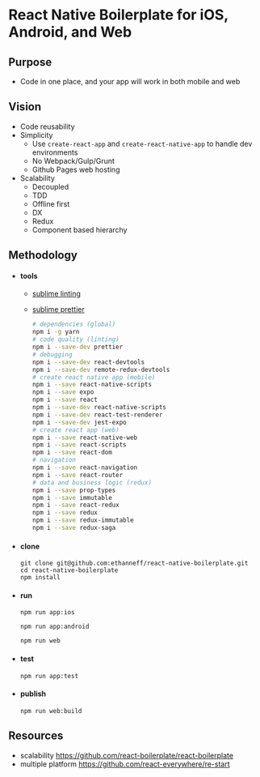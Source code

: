 # React Native Boilerplate for iOS, Android, and Web

## Purpose

  - Code in one place, and your app will work in both mobile and web

## Vision

  - Code reusability
  - Simplicity
    - Use `create-react-app` and `create-react-native-app` to handle dev environments
    - No Webpack/Gulp/Grunt
    - Github Pages web hosting
  - Scalability
    - Decoupled
    - TDD
    - Offline first
    - DX
    - Redux
    - Component based hierarchy

## Methodology

- #### tools

  - [sublime linting](https://medium.com/pvtl/linting-for-react-native-bdbb586ff694)
  - [sublime prettier](https://packagecontrol.io/packages/JsPrettier)

    ```sh
    # dependencies (global)
    npm i -g yarn
    # code quality (linting)
    npm i --save-dev prettier
    # debugging
    npm i --save-dev react-devtools
    npm i --save-dev remote-redux-devtools
    # create react native app (mobile)
    npm i --save react-native-scripts
    npm i --save expo
    npm i --save react
    npm i --save-dev react-native-scripts
    npm i --save-dev react-test-renderer
    npm i --save-dev jest-expo
    # create react app (web)
    npm i --save react-native-web
    npm i --save react-scripts
    npm i --save react-dom
    # navigation
    npm i --save react-navigation
    npm i --save react-router
    # data and business logic (redux)
    npm i --save prop-types
    npm i --save immutable
    npm i --save react-redux
    npm i --save redux
    npm i --save redux-immutable
    npm i --save redux-saga
    ```

- #### clone

    ```
    git clone git@github.com:ethanneff/react-native-boilerplate.git
    cd react-native-boilerplate
    npm install
    ```

- #### run

    ```
    npm run app:ios
    ```

    ```
    npm run app:android
    ```

    ```
    npm run web
    ```

- #### test

    ```
    npm run app:test
    ```

- #### publish

    ```
    npm run web:build
    ```

## Resources

   - scalability https://github.com/react-boilerplate/react-boilerplate
   - multiple platform https://github.com/react-everywhere/re-start
